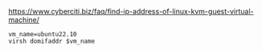 https://www.cyberciti.biz/faq/find-ip-address-of-linux-kvm-guest-virtual-machine/

```
vm_name=ubuntu22.10
virsh domifaddr $vm_name
```